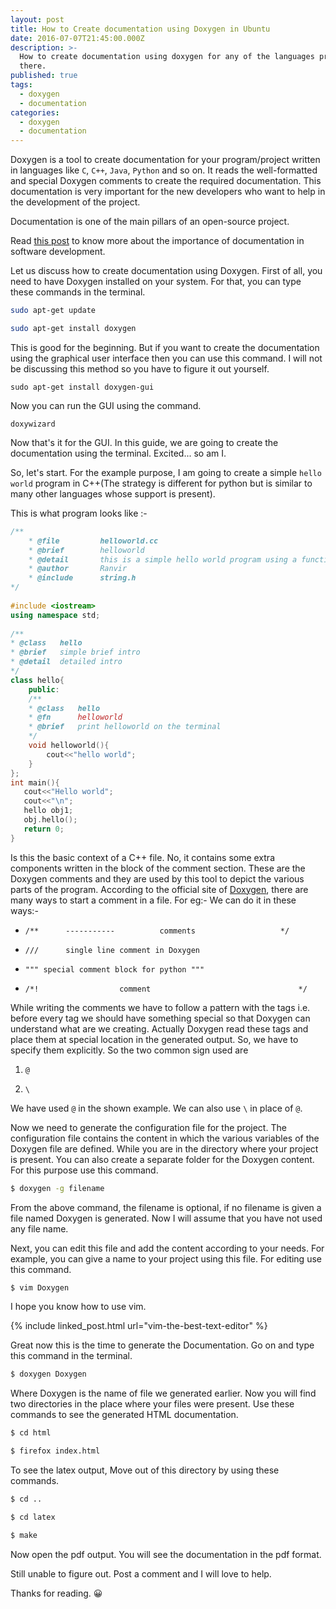 ```yaml
---
layout: post
title: How to Create documentation using Doxygen in Ubuntu
date: 2016-07-07T21:45:00.000Z
description: >-
  How to create documentation using doxygen for any of the languages present out
  there.
published: true
tags:
  - doxygen
  - documentation
categories:
  - doxygen
  - documentation
---
```


Doxygen is a tool to create documentation for your program/project written in languages like `C`, `C++`, `Java`, `Python` and so on. It reads the well-formatted and special Doxygen comments to create the required documentation. This documentation is very important for the new developers who want to help in the development of the project. 

Documentation is one of the main pillars of an open-source project.

Read [this post](http://wp.me/p7kUg1-3E) to know more about the importance of documentation in software development.

Let us discuss how to create documentation using Doxygen. First of all, you need to have Doxygen installed on your system. For that, you can type these commands in the terminal.


```bash
sudo apt-get update

sudo apt-get install doxygen
```

This is good for the beginning. But if you want to create the documentation using the graphical user interface then you can use this command. I will not be discussing this method so you have to figure it out yourself.


`sudo apt-get install doxygen-gui`

Now you can run the GUI using the command.

`doxywizard`

Now that's it for the GUI. In this guide, we are going to create the documentation using the terminal. Excited... so am I.

So, let's start. For the example purpose, I am going to create a simple `hello world` program in C++(The strategy is different for python but is similar to many other languages whose support is present).

This is what program looks like :-

    
```cpp
/**
    * @file         helloworld.cc
    * @brief        helloworld
    * @detail       this is a simple hello world program using a function
    * @author       Ranvir
    * @include      string.h
*/
    
#include <iostream>
using namespace std;
    
/**    
* @class   hello    
* @brief   simple brief intro    
* @detail  detailed intro    
*/
class hello{
    public:
    /**
    * @class   hello
    * @fn      helloworld
    * @brief   print helloworld on the terminal
    */
    void helloworld(){
        cout<<"hello world";
    }
};
int main(){
   cout<<"Hello world";
   cout<<"\n";
   hello obj1;
   obj.hello();
   return 0;
}    
```


Is this the basic context of a C++ file. No, it contains some extra components written in the block of the comment section. These are the Doxygen comments and they are used by this tool to depict the various parts of the program. According to the official site of [Doxygen](http://doxygen.org), there are many ways to start a comment in a file. For eg:- We can do it in these ways:-



 	
  * `/**      -----------          comments                   */`

 	
  * `///      single line comment in Doxygen`

 	
  * `""" special comment block for python """`

 	
  * `/*!                  comment                                 */`


While writing the comments we have to follow a pattern with the tags i.e. before every tag we should have something special so that Doxygen can understand what are we creating. Actually Doxygen read these tags and place them at special location in the generated output. So, we have to specify them explicitly. So the two common sign used are

 	
  1. `@`

 	
  2. `\`


We have used `@` in the shown example. We can also use `\` in place of `@`.

Now we need to generate the configuration file for the project. The configuration file contains the content in which the various variables of the Doxygen file are defined. While you are in the directory where your project is present. You can also create a separate folder for the Doxygen content. For this purpose use this command.

```bash
$ doxygen -g filename
```

From the above command, the filename is optional, if no filename is given a file named Doxygen is generated. Now I will assume that you have not used any file name.

Next, you can edit this file and add the content according to your needs. For example, you can give a name to your project using this file. For editing use this command.

```bash
$ vim Doxygen
```

I hope you know how to use vim.

{% include linked_post.html url="vim-the-best-text-editor" %}

Great now this is the time to generate the Documentation. Go on and type this command in the terminal.

```bash
$ doxygen Doxygen
```

Where Doxygen is the name of file we generated earlier. Now you will find two directories in the place where your files were present. Use these commands to see the generated HTML documentation.

```bash
$ cd html

$ firefox index.html
```

To see the latex output, Move out of this directory by using these commands.

```bash
$ cd ..

$ cd latex

$ make
```

Now open the pdf output. You will see the documentation in the pdf format.

Still unable to figure out. Post a comment and I will love to help.

Thanks for reading. 😀
